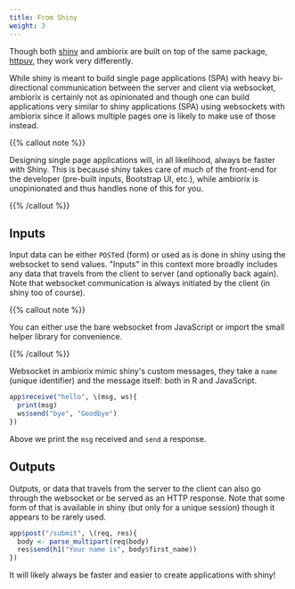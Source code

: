 ```yaml
---
title: From Shiny
weight: 3
---
```


Though both [shiny](https://github.com/rstudio/shiny) and ambiorix are built on top of the same package, [httpuv](https://github.com/rstudio/httpuv), they work very differently.

While shiny is meant to build single page applications (SPA) with heavy
bi-directional communication between the server and client via websocket,
ambiorix is certainly not as opinionated and though one can build applications
very similar to shiny applications (SPA) using websockets with ambiorix since
it allows multiple pages one is likely to make use of those instead.

{{% callout note %}}

Designing single page applications will, in all likelihood,
always be faster with Shiny.
This is because shiny takes care of much of the front-end for the developer
(pre-built inputs, Bootstrap UI, etc.), while ambiorix is unopinionated
and thus handles none of this for you.

{{% /callout %}}

## Inputs

Input data can be either `POST`ed (form) or used as is done in shiny using the
websocket to send values. "Inputs" in this context more broadly includes any
data that travels from the client to server (and optionally back again).
Note that websocket communication is always initiated by the client
(in shiny too of course).

{{% callout note %}}

You can either use the bare websocket from JavaScript or import the
small helper library for convenience.

{{% /callout %}}

Websocket in ambiorix mimic shiny's custom messages, they take a `name` (unique identifier) and the message itself: both in R and JavaScript.

```r
app$receive("hello", \(msg, ws){
  print(msg)
  ws$send("bye", "Goodbye")
})
```

Above we print the `msg` received and `send` a response.

## Outputs

Outputs, or data that travels from the server to the client can also go through the websocket or be served as an HTTP response. Note that some form of that is available in shiny (but only for a unique session) though it appears to be rarely used.

```r
app$post("/submit", \(req, res){
  body <- parse_multipart(req$body)
  res$send(h1("Your name is", body$first_name))
})
```

It will likely always be faster and easier to create applications with shiny!
